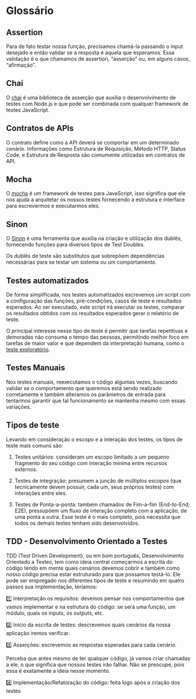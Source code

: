 # Glossário

  

## Assertion

Para de fato testar nossa função, precisamos chamá-la passando o input desejado e então validar se a resposta é aquela que esperamos. Essa validação é o que chamamos de assertion, “asserção” ou, em alguns casos, “afirmação”.

  
  

## Chai

O [chai](https://www.chaijs.com/api/bdd/) é uma biblioteca de asserção que auxilia o desenvolvimento de testes com Node.js e que pode ser combinada com qualquer framework de testes JavaScript.

  
  

## Contratos de APIs

O contrato define como a API deverá se comportar em um determinado cenário. Informações como Estrutura de Requisição, Método HTTP, Status Code, e Estrutura de Resposta são comumente utilizadas em contratos de API.

  
  

## Mocha

O [mocha](https://mochajs.org/) é um framework de testes para JavaScript, isso significa que ele nos ajuda a arquitetar os nossos testes fornecendo a estrutura e interface para escrevermos e executarmos eles.

  

## Sinon

O [Sinon](https://sinonjs.org/) é uma ferramenta que auxilia na criação e utilização dos dublês, fornecendo funções para diversos tipos de Test Doubles.

Os dublês de teste são substitutos que sobrepõem dependências necessárias para se testar um sistema ou um comportamento.

  

## Testes automatizados

De forma simplificada, nos testes automatizados escrevemos um script com a configuração das funções, pré-condições, casos de teste e resultados esperados. Ao ser executado, este script irá executar os testes, comparar os resultados obtidos com os resultados esperados gerar o relatório de teste.

O principal interesse nesse tipo de teste é permitir que tarefas repetitivas e demoradas não consuma o tempo das pessoas, permitindo melhor foco em tarefas de maior valor e que dependem da interpretação humana, como o [teste exploratório](https://www.atlassian.com/br/continuous-delivery/software-testing/exploratory-testing#:~:text=Testes%20explorat%C3%B3rios%20%C3%A9%20a%20abordagem,no%20escopo%20de%20outros%20testes).

  
  

## Testes Manuais

Nos testes manuais, reexecutamos o código algumas vezes, buscando validar se o comportamento que queremos está sendo realizado corretamente e também alteramos os parâmetros de entrada para tentarmos garantir que tal funcionamento se mantenha mesmo com essas variações.

  
  

## Tipos de teste

Levando em consideração o escopo e a interação dos testes, os tipos de teste mais comuns são:

1.  Testes unitários: consideram um escopo limitado a um pequeno fragmento do seu código com interação mínima entre recursos externos.
    
2.  Testes de integração: presumem a junção de múltiplos escopos (que tecnicamente devem possuir, cada um, seus próprios testes) com interações entre eles.
    
3.  Testes de Ponta-a-ponta: também chamados de Fim-a-fim (End-to-End; E2E), pressupõem um fluxo de interação completo com a aplicação, de uma ponta a outra. Esse teste é o mais completo, pois necessita que todos os demais testes tenham sido desenvolvidos.
    

  
  

## TDD - Desenvolvimento Orientado a Testes

TDD (Test Driven Development), ou em bom português, Desenvolvimento Orientado a Testes, tem como ideia central começarmos a escrita do código tendo em mente quais cenários devemos cobrir e também como nosso código precisa estar estruturado para que possamos testá-lo. Ele pode ser empregado nos diferentes tipos de teste e resumindo em quatro passos sua implementação, teríamos:

  

1️⃣ Interpretação os requisitos: devemos pensar nos comportamentos que vamos implementar e na estrutura do código: se será uma função, um módulo, quais os inputs, os outputs, etc.

  

2️⃣ Início da escrita de testes: descrevemos quais cenários da nossa aplicação iremos verificar.

  

3️⃣ Asserções: escrevemos as respostas esperadas para cada cenário.

Perceba que antes mesmo de ter qualquer código, já vamos criar chamadas a ele, o que significa que nossos testes irão falhar. Não se preocupe, pois essa é exatamente a ideia nesse momento.

  

4️⃣ Implementação/Refatoração do código: feita logo após a criação dos testes